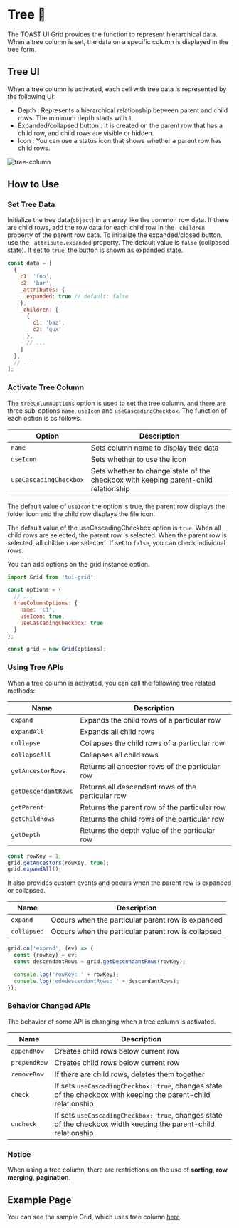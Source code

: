 # Tree 🌳

The TOAST UI Grid provides the function to represent hierarchical data. When a tree column is set, the data on a specific column is displayed in the tree form.

## Tree UI

When a tree column is activated, each cell with tree data is represented by the following UI:

* Depth : Represents a hierarchical relationship between parent and child rows. The minimum depth starts with `1`.
* Expanded/collapsed button : It is created on the parent row that has a child row, and child rows are visible or hidden.
* Icon : You can use a status icon that shows whether a parent row has child rows.

![tree-column](https://user-images.githubusercontent.com/18183560/41633101-0bd39096-7478-11e8-814f-5acbd21ea7d5.png)

## How to Use

### Set Tree Data

Initialize the tree data(`object`) in an array like the common row data. If there are child rows, add the row data for each child row in the `_children` property of the parent row data. To initialize the expanded/closed button, use the `_attribute.expanded` property. The default value is `false` (collpased state). If set to `true`, the button is shown as expanded state.

```js
const data = [
  {
    c1: 'foo',
    c2: 'bar',
    _attributes: {
      expanded: true // default: false
    },
    _children: [
      {
        c1: 'baz',
        c2: 'qux'
      },
      // ...
    ]
  },
  // ...
];
```

### Activate Tree Column

The `treeColumnOptions` option is used to set the tree column, and there are three sub-options `name`, `useIcon` and `useCascadingCheckbox`. The function of each option is as follows.

| Option | Description |
| --- | --- |
| `name` | Sets column name to display tree data |
| `useIcon` | Sets whether to use the icon |
| `useCascadingCheckbox` | Sets whether to change state of the checkbox with keeping parent-child relationship |

The default value of `useIcon` the option is true, the parent row displays the folder icon and the child row displays the file icon.

The default value of the useCascadingCheckbox option is `true`. When all child rows are selected, the parent row is selected. When the parent row is selected, all children are selected. If set to `false`, you can check individual rows.

You can add options on the grid instance option.

```js
import Grid from 'tui-grid';

const options = {
  // ...
  treeColumnOptions: {
    name: 'c1',
    useIcon: true,
    useCascadingCheckbox: true
  }
};

const grid = new Grid(options);
```

### Using Tree APIs

When a tree column is activated, you can call the following tree related methods:

| Name | Description |
| --- | --- |
| `expand` | Expands the child rows of a particular row |
| `expandAll` | Expands all child rows |
| `collapse` | Collapses the child rows of a particular row |
| `collapseAll` | Collapses all child rows |
| `getAncestorRows` | Returns all ancestor rows of the particular row |
| `getDescendantRows` | Returns all descendant rows of the particular row |
| `getParent` | Returns the parent row of the particular row |
| `getChildRows` | Returns the child rows of the particular row |
| `getDepth` | Returns the depth value of the particular row |

```js
const rowKey = 1;
grid.getAncestors(rowKey, true);
grid.expandAll();
```
It also provides custom events and occurs when the parent row is expanded or collapsed.

| Name | Description |
| --- | --- |
| `expand` | Occurs when the particular parent row is expanded |
| `collapsed` | Occurs when the particular parent row is collapsed |

```js
grid.on('expand', (ev) => {
  const {rowKey} = ev;
  const descendantRows = grid.getDescendantRows(rowKey);

  console.log('rowKey: ' + rowKey);
  console.log('ededescendantRows: ' + descendantRows);
});
```

### Behavior Changed APIs

The behavior of some API is changing when a tree column is activated.

| Name | Description |
| --- | --- |
| `appendRow` | Creates child rows below current row  |
| `prependRow` | Creates child rows below current row |
| `removeRow` | If there are child rows, deletes them together |
| `check` | If sets `useCascadingCheckbox: true`, changes state of the checkbox with keeping the parent-child relationship |
| `uncheck` | If sets `useCascadingCheckbox: true`, changes state of the checkbox width keeping the parent-child relationship |

### Notice

When using a tree column, there are restrictions on the use of **sorting**, **row merging**, **pagination**.

## Example Page

You can see the sample Grid, which uses tree column [here](https://nhn.github.io/tui.grid/latest/tutorial-example14-tree).